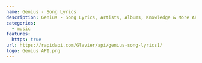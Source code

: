 ```yaml
---
name: Genius - Song Lyrics
description: Genius - Song Lyrics, Artists, Albums, Knowledge & More API
categories:
  - music
features:
  https: true
url: https://rapidapi.com/Glavier/api/genius-song-lyrics1/
logo: Genius API.png
---
```

